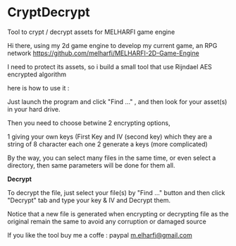 # CryptDecrypt
Tool to crypt / decrypt assets for MELHARFI game engine

Hi there, using my 2d game engine to develop my current game, an RPG network 
https://github.com/melharfi/MELHARFI-2D-Game-Engine

I need to protect its assets, so i build a small tool that use Rijndael AES encrypted algorithm

here is how to use it :

Just launch the program and click "Find ..." , and then look for your asset(s) in your hard drive.

Then you need to choose betwine 2 encrypting options,

1 giving your own keys (First Key and IV (second key) which they are a string of 8 character each one
2 generate a keys (more complicated)

By the way, you can select many files in the same time, or even select a directory, then same parameters will be done for them all.

**Decrypt**

To decrypt the file, just select your file(s) by "Find ..." button and then click "Decrypt" tab and type your key & IV and Decrypt them.

Notice that a new file is generated when encrypting or decrypting file as the original remain the same to avoid any corruption or damaged source

If you like the tool buy me a coffe : paypal m.elharfi@gmail.com
